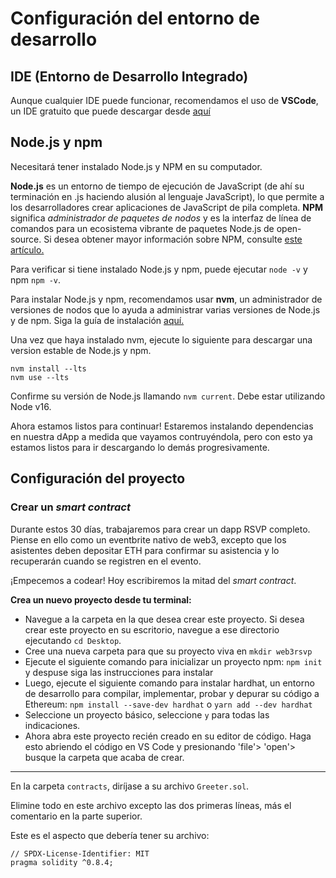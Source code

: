 # Configuración del entorno de desarrollo

## IDE (Entorno de Desarrollo Integrado)

Aunque cualquier IDE puede funcionar, recomendamos el uso de **VSCode**, un IDE gratuito que puede descargar desde [aquí](https://code.visualstudio.com/download)

## Node.js y npm

Necesitará tener instalado Node.js y NPM en su computador.

**Node.js** es un entorno de tiempo de ejecución de JavaScript (de ahí su terminación en .js haciendo alusión al lenguaje JavaScript), lo que permite a los desarrolladores crear aplicaciones de JavaScript de pila completa. **NPM** significa *administrador de paquetes de nodos* y es la interfaz de línea de comandos para un ecosistema vibrante de paquetes Node.js de open-source. Si desea obtener mayor información sobre NPM, consulte [este artículo.](https://nodesource.com/blog/an-absolute-beginners-guide-to-using-npm/)

Para verificar si tiene instalado Node.js y npm, puede ejecutar `node -v` y npm `npm -v`.

Para instalar Node.js y npm, recomendamos usar **nvm**, un administrador de versiones de nodos que lo ayuda a administrar varias versiones de Node.js y de npm. Siga la guía de instalación [aquí.](https://github.com/nvm-sh/nvm#installing-and-updating)

Una vez que haya instalado nvm, ejecute lo siguiente para descargar una version estable de Node.js y npm.

```
nvm install --lts
nvm use --lts
```

Confirme su versión de Node.js llamando `nvm current`. Debe estar utilizando Node v16.

Ahora estamos listos para continuar! Estaremos instalando dependencias en nuestra dApp a medida que vayamos contruyéndola, pero con esto ya estamos listos para ir descargando lo demás progresivamente.


## Configuración del proyecto

### Crear un *smart contract*

Durante estos 30 días, trabajaremos para crear un dapp RSVP completo. Piense en ello como un eventbrite nativo de web3, excepto que los asistentes deben depositar ETH para confirmar su asistencia y lo recuperarán cuando se registren en el evento.

¡Empecemos a codear! Hoy escribiremos la mitad del *smart contract*.

**Crea un nuevo proyecto desde tu terminal:**
- Navegue a la carpeta en la que desea crear este proyecto. Si desea crear este proyecto en su escritorio, navegue a ese directorio ejecutando `cd Desktop`.
- Cree una nueva carpeta para que su proyecto viva en `mkdir web3rsvp`
- Ejecute el siguiente comando para inicializar un proyecto npm: `npm init` y despuse siga las instrucciones para instalar
- Luego, ejecute el siguiente comando para instalar hardhat, un entorno de desarrollo para compilar, implementar, probar y depurar su código a Ethereum: `npm install --save-dev hardhat` o `yarn add --dev hardhat`
- Seleccione un proyecto básico, seleccione `y` para todas las indicaciones.
- Ahora abra este proyecto recién creado en su editor de código. Haga esto abriendo el código en VS Code y presionando 'file'> 'open'> busque la carpeta que acaba de crear.

---

En la carpeta `contracts`, diríjase a su archivo `Greeter.sol`.

Elimine todo en este archivo excepto las dos primeras líneas, más el comentario en la parte superior.

Este es el aspecto que debería tener su archivo:

```
// SPDX-License-Identifier: MIT
pragma solidity ^0.8.4;
```